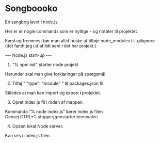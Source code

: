 # Songboooko
En sangbog lavet i node.js


Her er er nogle commands som er nyttige - og notater til projektet.

Først og fremmest bør man altid huske at tilføje node_modules til .gitignore (det fandt jeg ud af lidt sent i det her projekt.)

--- Node.js start-up ---
1. "% npm init" starter node projekt<br>
<p>Herunder skal man give forklaringer på spørgsmål. </p>

2. Tilføj " "type": "module" " til packages.json fil. <br>
<p> Således at man kan import og export i projektet.</p>

3. Opret index.js fil i roden af mappen. <br>
<p>Kommando "% node index.js" kører index.js filen <br>
Genvej CTRL+C stopper/genstarter terminalen. </p>

4. Opsæt lokal Node server. <br>
<p>Kan ses i index.js filen.</p>


